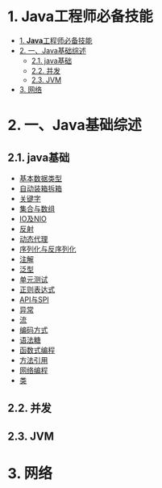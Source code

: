 # 1. **Java**工程师必备技能

<!-- TOC -->

- [1. **Java**工程师必备技能](#1-java%e5%b7%a5%e7%a8%8b%e5%b8%88%e5%bf%85%e5%a4%87%e6%8a%80%e8%83%bd)
- [2. 一、Java基础综述](#2-%e4%b8%80java%e5%9f%ba%e7%a1%80%e7%bb%bc%e8%bf%b0)
  - [2.1. java基础](#21-java%e5%9f%ba%e7%a1%80)
  - [2.2. 并发](#22-%e5%b9%b6%e5%8f%91)
  - [2.3. JVM](#23-jvm)
- [3. 网络](#3-%e7%bd%91%e7%bb%9c)

<!-- /TOC -->

# 2. 一、Java基础综述

## 2.1. java基础

- [基本数据类型]()<br>
- [自动装箱拆箱]()<br>
- [关键字]()<br>
- [集合与数组]()<br>
- [IO及NIO]()<br>
- [反射]()<br>
- [动态代理]()<br>
- [序列化与反序列化]()<br>
- [注解]()<br>
- [泛型]()<br>
- [单元测试]()<br>
- [正则表达式]()<br>
- [API与SPI]()<br>
- [异常]()<br>
- [流]()<br>
- [编码方式]()<br>
- [语法糖]()<br>
- [函数式编程]()<br>
- [方法引用]()<br>
- [网络编程]()<br>
- [类]()<br>

## 2.2. 并发

## 2.3. JVM 

# 3. 网络

